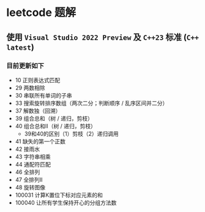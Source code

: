# leetcode 题解
## 使用 `Visual Studio 2022 Preview` 及 `C++23` 标准 (`C++ latest`)

### 目前更新如下

* 10 正则表达式匹配
* 29 两数相除
* 30 串联所有单词的子串
* 33 搜索旋转排序数组（两次二分；判断顺序 / 乱序区间并二分）
* 37 解数独（回溯）
* 39 组合总和（树 / 递归，剪枝）
* 40 组合总和II（树 / 递归，剪枝）
	* 39和40的区别（1）剪枝（2）递归调用
* 41 缺失的第一个正数
* 42 接雨水
* 43 字符串相乘
* 44 通配符匹配
* 46 全排列
* 47 全排列II
* 48 旋转图像
* 100031 计算K置位下标对应元素的和
* 100040 让所有学生保持开心的分组方法数